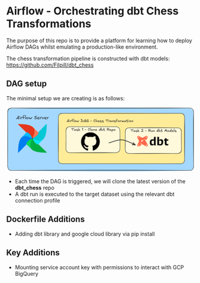 # Airflow - Orchestrating dbt Chess Transformations

The purpose of this repo is to provide a platform for learning how to deploy Airflow DAGs whilst emulating a production-like environment.

The chess transformation pipeline is constructed with dbt models: https://github.com/Filpill/dbt_chess

## DAG setup
The minimal setup we are creating is as follows:

<p align = center>
    <img src="https://github.com/Filpill/airflow_chess/blob/main/diagrams/airflow_diagram.excalidraw.png " alt="drawing" width="800"/>
</p>

- Each time the DAG is triggered, we will clone the latest version of the **dbt_chess** repo
- A dbt run is executed to the target dataset using the relevant dbt connection profile

## Dockerfile Additions
- Adding dbt library and google cloud library via pip install

## Key Additions
- Mounting service account key with permissions to interact with GCP BigQuery

